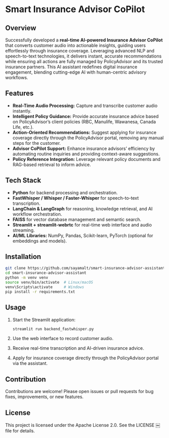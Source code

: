 # Smart Insurance Advisor CoPilot

## Overview

Successfully developed a **real-time AI-powered Insurance Advisor CoPilot** that converts customer audio into actionable insights, guiding users effortlessly through insurance coverage. Leveraging advanced NLP and speech-to-text technologies, it delivers instant, accurate recommendations while ensuring all actions are fully managed by PolicyAdvisor and its trusted insurance partners. This AI assistant redefines digital insurance engagement, blending cutting-edge AI with human-centric advisory workflows.

## Features

- **Real-Time Audio Processing:** Capture and transcribe customer audio instantly.
- **Intelligent Policy Guidance:** Provide accurate insurance advice based on PolicyAdvisor’s client policies (RBC, Manulife, Wawanesa, Canada Life, etc.).
- **Action-Oriented Recommendations:** Suggest applying for insurance coverage directly through the PolicyAdvisor portal, removing any manual steps for the customer.
- **Advisor CoPilot Support:** Enhance insurance advisors’ efficiency by automating routine inquiries and providing context-aware suggestions.
- **Policy Reference Integration:** Leverage relevant policy documents and RAG-based retrieval to inform advice.

## Tech Stack

- **Python** for backend processing and orchestration.
- **FastWhisper / Whisper / Faster-Whisper** for speech-to-text transcription.
- **LangChain & LangGraph** for reasoning, knowledge retrieval, and AI workflow orchestration.
- **FAISS** for vector database management and semantic search.
- **Streamlit + streamlit-webrtc** for real-time web interface and audio streaming.
- **AI/ML Libraries:** NumPy, Pandas, Scikit-learn, PyTorch (optional for embeddings and models).

## Installation

```bash
git clone https://github.com/sayamalt/smart-insurance-advisor-assistant.git
cd smart-insurance-advisor-assistant
python -m venv venv
source venv/bin/activate  # Linux/macOS
venv\Scripts\activate     # Windows
pip install -r requirements.txt
```

## Usage

1. Start the Streamlit application:

   ```bash
   streamlit run backend_fastwhisper.py
   ```

2.	Use the web interface to record customer audio.
3.	Receive real-time transcription and AI-driven insurance advice.
4.	Apply for insurance coverage directly through the PolicyAdvisor portal via the assistant.

## Contribution

Contributions are welcome! Please open issues or pull requests for bug fixes, improvements, or new features.

## License

This project is licensed under the Apache License 2.0. See the LICENSE ￼file for details.

